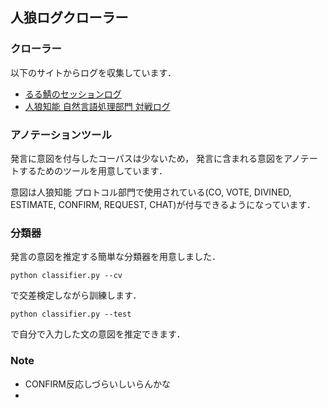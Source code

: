 ## 人狼ログクローラー

### クローラー
以下のサイトからログを収集しています．
- [るる鯖のセッションログ](https://ruru-jinro.net/searchresult.jsp)
- [人狼知能 自然言語処理部門 対戦ログ](https://kanolab.net/aiwolf/2020/main/single/)


### アノテーションツール
発言に意図を付与したコーパスは少ないため，
発言に含まれる意図をアノテートするためのツールを用意しています．

意図は人狼知能 プロトコル部門で使用されている(CO, VOTE, DIVINED, ESTIMATE, CONFIRM, REQUEST, CHAT)が付与できるようになっています．


### 分類器
発言の意図を推定する簡単な分類器を用意しました．

```
python classifier.py --cv
```
で交差検定しながら訓練します．

```
python classifier.py --test
```
で自分で入力した文の意図を推定できます．

### Note
- CONFIRM反応しづらいしいらんかな
- 


